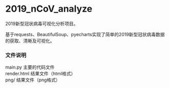# 2019_nCoV_analyze

2019新型冠状病毒可视化分析项目。

基于requests、BeautifulSoup、pyecharts实现了简单的2019新型冠状病毒数据的获取、清晰及可视化。

### 文件说明

main.py     主要的代码文件  
render.html 结果文件（html格式）  
png/        结果文件（png格式）  
